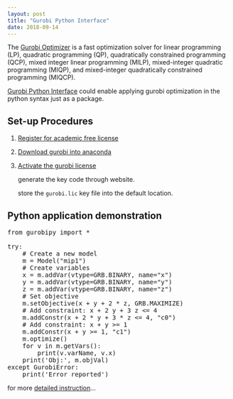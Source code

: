 ```yaml
---
layout: post
title: "Gurobi Python Interface"
date: 2018-09-14
---
```

The [Gurobi Optimizer](http://www.gurobi.com/) is a fast optimization solver for linear programming (LP), quadratic programming (QP), quadratically constrained programming (QCP), mixed integer linear programming (MILP), mixed-integer quadratic programming (MIQP), and mixed-integer quadratically constrained programming (MIQCP).

[Gurobi Python Interface](http://www.gurobi.com/documentation/8.0/quickstart_mac/py_python_interface.html#section:Python) could enable applying gurobi optimization in the python syntax just as a package.

## Set-up Procedures

1. [Register for academic free license](http://www.gurobi.com/downloads/licenses/license-center)
   

2. [Download gurobi into anaconda](http://www.gurobi.com/documentation/8.0/quickstart_mac/installing_the_anaconda_py.html)



3. [Activate the gurobi license](http://www.gurobi.com/documentation/8.0/quickstart_mac/retrieving_a_free_academic.html#subsection:academiclicense)

   generate the key code through website.

   store the `gurobi.lic` key file into the default location.



##  Python application demonstration

<pre class="prettyprint">
from gurobipy import *

try:
    # Create a new model
    m = Model("mip1")
    # Create variables
    x = m.addVar(vtype=GRB.BINARY, name="x")
    y = m.addVar(vtype=GRB.BINARY, name="y")
    z = m.addVar(vtype=GRB.BINARY, name="z")
    # Set objective
    m.setObjective(x + y + 2 * z, GRB.MAXIMIZE)
    # Add constraint: x + 2 y + 3 z <= 4
    m.addConstr(x + 2 * y + 3 * z <= 4, "c0")
    # Add constraint: x + y >= 1
    m.addConstr(x + y >= 1, "c1")
    m.optimize()
    for v in m.getVars():
        print(v.varName, v.x)
    print('Obj:', m.objVal)
except GurobiError:
    print('Error reported')
</pre>

for more [detailed instruction](https://www.gurobi.com/documentation/8.0/quickstart_windows/py_example_mip1_py.html)...
